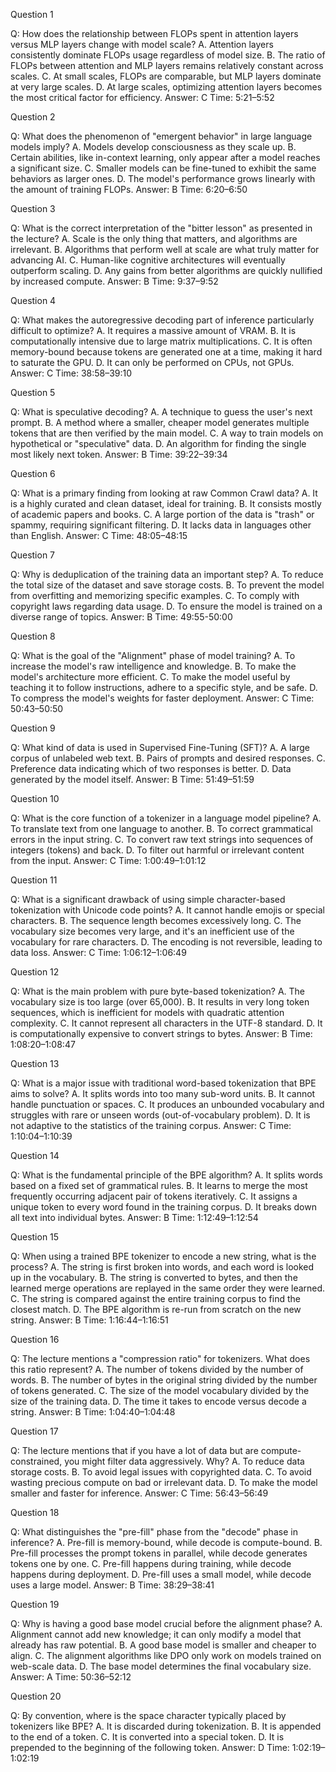 Question 1

Q: How does the relationship between FLOPs spent in attention layers versus MLP layers change with model scale?
A. Attention layers consistently dominate FLOPs usage regardless of model size.
B. The ratio of FLOPs between attention and MLP layers remains relatively constant across scales.
C. At small scales, FLOPs are comparable, but MLP layers dominate at very large scales.
D. At large scales, optimizing attention layers becomes the most critical factor for efficiency.
Answer: C
Time: 5:21–5:52

Question 2

Q: What does the phenomenon of "emergent behavior" in large language models imply?
A. Models develop consciousness as they scale up.
B. Certain abilities, like in-context learning, only appear after a model reaches a significant size.
C. Smaller models can be fine-tuned to exhibit the same behaviors as larger ones.
D. The model's performance grows linearly with the amount of training FLOPs.
Answer: B
Time: 6:20–6:50

Question 3

Q: What is the correct interpretation of the "bitter lesson" as presented in the lecture?
A. Scale is the only thing that matters, and algorithms are irrelevant.
B. Algorithms that perform well at scale are what truly matter for advancing AI.
C. Human-like cognitive architectures will eventually outperform scaling.
D. Any gains from better algorithms are quickly nullified by increased compute.
Answer: B
Time: 9:37–9:52


Question 4

Q: What makes the autoregressive decoding part of inference particularly difficult to optimize?
A. It requires a massive amount of VRAM.
B. It is computationally intensive due to large matrix multiplications.
C. It is often memory-bound because tokens are generated one at a time, making it hard to saturate the GPU.
D. It can only be performed on CPUs, not GPUs.
Answer: C
Time: 38:58–39:10

Question 5

Q: What is speculative decoding?
A. A technique to guess the user's next prompt.
B. A method where a smaller, cheaper model generates multiple tokens that are then verified by the main model.
C. A way to train models on hypothetical or "speculative" data.
D. An algorithm for finding the single most likely next token.
Answer: B
Time: 39:22–39:34

Question 6

Q: What is a primary finding from looking at raw Common Crawl data?
A. It is a highly curated and clean dataset, ideal for training.
B. It consists mostly of academic papers and books.
C. A large portion of the data is "trash" or spammy, requiring significant filtering.
D. It lacks data in languages other than English.
Answer: C
Time: 48:05–48:15

Question 7

Q: Why is deduplication of the training data an important step?
A. To reduce the total size of the dataset and save storage costs.
B. To prevent the model from overfitting and memorizing specific examples.
C. To comply with copyright laws regarding data usage.
D. To ensure the model is trained on a diverse range of topics.
Answer: B
Time: 49:55-50:00

Question 8

Q: What is the goal of the "Alignment" phase of model training?
A. To increase the model's raw intelligence and knowledge.
B. To make the model's architecture more efficient.
C. To make the model useful by teaching it to follow instructions, adhere to a specific style, and be safe.
D. To compress the model's weights for faster deployment.
Answer: C
Time: 50:43–50:50

Question 9

Q: What kind of data is used in Supervised Fine-Tuning (SFT)?
A. A large corpus of unlabeled web text.
B. Pairs of prompts and desired responses.
C. Preference data indicating which of two responses is better.
D. Data generated by the model itself.
Answer: B
Time: 51:49–51:59

Question 10

Q: What is the core function of a tokenizer in a language model pipeline?
A. To translate text from one language to another.
B. To correct grammatical errors in the input string.
C. To convert raw text strings into sequences of integers (tokens) and back.
D. To filter out harmful or irrelevant content from the input.
Answer: C
Time: 1:00:49–1:01:12

Question 11

Q: What is a significant drawback of using simple character-based tokenization with Unicode code points?
A. It cannot handle emojis or special characters.
B. The sequence length becomes excessively long.
C. The vocabulary size becomes very large, and it's an inefficient use of the vocabulary for rare characters.
D. The encoding is not reversible, leading to data loss.
Answer: C
Time: 1:06:12–1:06:49

Question 12

Q: What is the main problem with pure byte-based tokenization?
A. The vocabulary size is too large (over 65,000).
B. It results in very long token sequences, which is inefficient for models with quadratic attention complexity.
C. It cannot represent all characters in the UTF-8 standard.
D. It is computationally expensive to convert strings to bytes.
Answer: B
Time: 1:08:20–1:08:47

Question 13

Q: What is a major issue with traditional word-based tokenization that BPE aims to solve?
A. It splits words into too many sub-word units.
B. It cannot handle punctuation or spaces.
C. It produces an unbounded vocabulary and struggles with rare or unseen words (out-of-vocabulary problem).
D. It is not adaptive to the statistics of the training corpus.
Answer: C
Time: 1:10:04–1:10:39


Question 14

Q: What is the fundamental principle of the BPE algorithm?
A. It splits words based on a fixed set of grammatical rules.
B. It learns to merge the most frequently occurring adjacent pair of tokens iteratively.
C. It assigns a unique token to every word found in the training corpus.
D. It breaks down all text into individual bytes.
Answer: B
Time: 1:12:49–1:12:54


Question 15

Q: When using a trained BPE tokenizer to encode a new string, what is the process?
A. The string is first broken into words, and each word is looked up in the vocabulary.
B. The string is converted to bytes, and then the learned merge operations are replayed in the same order they were learned.
C. The string is compared against the entire training corpus to find the closest match.
D. The BPE algorithm is re-run from scratch on the new string.
Answer: B
Time: 1:16:44–1:16:51

Question 16

Q: The lecture mentions a "compression ratio" for tokenizers. What does this ratio represent?
A. The number of tokens divided by the number of words.
B. The number of bytes in the original string divided by the number of tokens generated.
C. The size of the model vocabulary divided by the size of the training data.
D. The time it takes to encode versus decode a string.
Answer: B
Time: 1:04:40–1:04:48


Question 17

Q: The lecture mentions that if you have a lot of data but are compute-constrained, you might filter data aggressively. Why?
A. To reduce data storage costs.
B. To avoid legal issues with copyrighted data.
C. To avoid wasting precious compute on bad or irrelevant data.
D. To make the model smaller and faster for inference.
Answer: C
Time: 56:43–56:49


Question 18

Q: What distinguishes the "pre-fill" phase from the "decode" phase in inference?
A. Pre-fill is memory-bound, while decode is compute-bound.
B. Pre-fill processes the prompt tokens in parallel, while decode generates tokens one by one.
C. Pre-fill happens during training, while decode happens during deployment.
D. Pre-fill uses a small model, while decode uses a large model.
Answer: B
Time: 38:29–38:41


Question 19

Q: Why is having a good base model crucial before the alignment phase?
A. Alignment cannot add new knowledge; it can only modify a model that already has raw potential.
B. A good base model is smaller and cheaper to align.
C. The alignment algorithms like DPO only work on models trained on web-scale data.
D. The base model determines the final vocabulary size.
Answer: A
Time: 50:36–52:12

Question 20

Q: By convention, where is the space character typically placed by tokenizers like BPE?
A. It is discarded during tokenization.
B. It is appended to the end of a token.
C. It is converted into a special <SPACE> token.
D. It is prepended to the beginning of the following token.
Answer: D
Time: 1:02:19–1:02:19 
